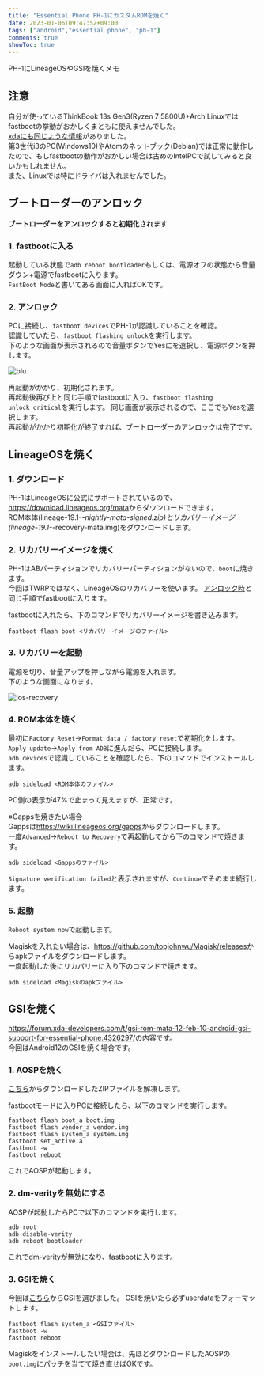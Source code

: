 ```yaml
---
title: "Essential Phone PH-1にカスタムROMを焼く"
date: 2023-01-06T09:47:52+09:00
tags: ["android","essential phone", "ph-1"]
comments: true
showToc: true
---
```

PH-1にLineageOSやGSIを焼くメモ

## 注意
自分が使っているThinkBook 13s Gen3(Ryzen 7 5800U)+Arch Linuxではfastbootの挙動がおかしくまともに使えませんでした。  
[xdaにも同じような情報](https://forum.xda-developers.com/t/fastboot-commands-not-working.3950106/)がありました。  
第3世代i3のPC(Windows10)やAtomのネットブック(Debian)では正常に動作したので、もしfastbootの動作がおかしい場合は古めのIntelPCで試してみると良いかもしれません。  
また、Linuxでは特にドライバは入れませんでした。

## ブートローダーのアンロック
**ブートローダーをアンロックすると初期化されます**

### 1. fastbootに入る
起動している状態で`adb reboot bootloader`もしくは、電源オフの状態から音量ダウン+電源でfastbootに入ります。  
`FastBoot Mode`と書いてある画面に入ればOKです。

### 2. アンロック
PCに接続し、`fastboot devices`でPH-1が認識していることを確認。  
認識していたら、`fastboot flashing unlock`を実行します。  
下のような画面が表示されるので音量ボタンでYesにを選択し、電源ボタンを押します。

![blu](ph-1-bootloader.webp)

再起動がかかり、初期化されます。  
再起動後再び上と同じ手順でfastbootに入り、`fastboot flashing unlock_critical`を実行します。
同じ画面が表示されるので、ここでもYesを選択します。  
再起動がかかり初期化が終了すれば、ブートローダーのアンロックは完了です。

## LineageOSを焼く

### 1. ダウンロード
PH-1はLineageOSに公式にサポートされているので、<https://download.lineageos.org/mata>からダウンロードできます。  
ROM本体(lineage-19.1-*-nightly-mata-signed.zip)とリカバリーイメージ(lineage-19.1-*-recovery-mata.img)をダウンロードします。

### 2. リカバリーイメージを焼く
PH-1はABパーティションでリカバリーパーティションがないので、`boot`に焼きます。  
今回はTWRPではなく、LineageOSのリカバリーを使います。 
[アンロック時](#1-fastbootに入る)と同じ手順でfastbootに入ります。

fastbootに入れたら、下のコマンドでリカバリーイメージを書き込みます。
```
fastboot flash boot <リカバリーイメージのファイル>
```

### 3. リカバリーを起動
電源を切り、音量アップを押しながら電源を入れます。  
下のような画面になります。

![los-recovery](los-recovery.webp)

### 4. ROM本体を焼く
最初に`Factory Reset`→`Format data / factory reset`で初期化をします。  
`Apply update`→`Apply from ADB`に進んだら、PCに接続します。  
`adb devices`で認識していることを確認したら、下のコマンドでインストールします。
```
adb sideload <ROM本体のファイル>
```
PC側の表示が47%で止まって見えますが、正常です。

※Gappsを焼きたい場合  
Gappsは<https://wiki.lineageos.org/gapps>からダウンロードします。  
一度`Advanced`→`Reboot to Recovery`で再起動してから下のコマンドで焼きます。
```
adb sideload <Gappsのファイル>
```
`Signature verification failed`と表示されますが、`Continue`でそのまま続行します。

### 5. 起動
`Reboot system now`で起動します。

Magiskを入れたい場合は、<https://github.com/topjohnwu/Magisk/releases>からapkファイルをダウンロードします。  
一度起動した後にリカバリーに入り下のコマンドで焼きます。
```
adb sideload <Magiskのapkファイル>
```

## GSIを焼く
<https://forum.xda-developers.com/t/gsi-rom-mata-12-feb-10-android-gsi-support-for-essential-phone.4326297/>の内容です。  
今回はAndroid12のGSIを焼く場合です。

### 1. AOSPを焼く
[こちら](https://hcmuteduvn-my.sharepoint.com/:u:/g/personal/duc_nguyenquang_hcmut_edu_vn/ETeU4McKMnFJvvdrpjKDbeQBRjCdc5VZHfWrAX9IFuiUDg?e=X6rqDN)からダウンロードしたZIPファイルを解凍します。

fastbootモードに入りPCに接続したら、以下のコマンドを実行します。
```
fastboot flash boot_a boot.img
fastboot flash vendor_a vendor.img
fastboot flash system_a system.img
fastboot set_active a
fastboot -w
fastboot reboot
```
これでAOSPが起動します。

### 2. dm-verityを無効にする
AOSPが起動したらPCで以下のコマンドを実行します。
```
adb root
adb disable-verity
adb reboot bootloader
```
これでdm-verityが無効になり、fastbootに入ります。

### 3. GSIを焼く
今回は[こちら](https://github.com/phhusson/treble_experimentations/wiki/Generic-System-Image-%28GSI%29-list)からGSIを選びました。
GSIを焼いたら必ずuserdataをフォーマットします。
```
fastboot flash system_a <GSIファイル>
fastboot -w
fastboot reboot
```

Magiskをインストールしたい場合は、先ほどダウンロードしたAOSPの`boot.img`にパッチを当てて焼き直せばOKです。
